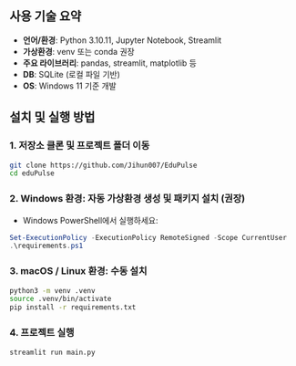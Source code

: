 ## 사용 기술 요약

- **언어/환경**: Python 3.10.11, Jupyter Notebook, Streamlit
- **가상환경**: venv 또는 conda 권장
- **주요 라이브러리**: pandas, streamlit, matplotlib 등
- **DB**: SQLite (로컬 파일 기반)
- **OS**: Windows 11 기준 개발

## 설치 및 실행 방법

### 1. 저장소 클론 및 프로젝트 폴더 이동
```bash
git clone https://github.com/Jihun007/EduPulse
cd eduPulse
```
### 2. Windows 환경: 자동 가상환경 생성 및 패키지 설치 (권장)
 - Windows PowerShell에서 실행하세요:
```powershell
Set-ExecutionPolicy -ExecutionPolicy RemoteSigned -Scope CurrentUser
.\requirements.ps1
```

### 3. macOS / Linux 환경: 수동 설치
```bash
python3 -m venv .venv
source .venv/bin/activate
pip install -r requirements.txt
```

### 4. 프로젝트 실행
```
streamlit run main.py
```
